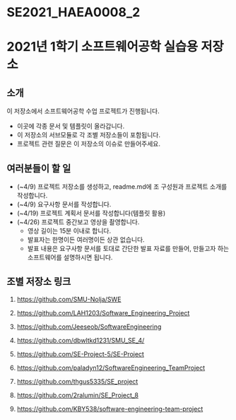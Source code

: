 # SE2021_HAEA0008_2
2021년 1학기 소프트웨어공학 실습용 저장소
===========


소개
---

이 저장소에서 소프트웨어공학 수업 프로젝트가 진행됩니다.

- 이곳에 각종 문서 및 템플릿이 올라갑니다.
- 이 저장소의 서브모듈로 각 조별 저장소들이 포함됩니다.
- 프로젝트 관련 질문은 이 저장소의 이슈로 만들어주세요.

여러분들이 할 일
---

+ (~4/9) 프로젝트 저장소를 생성하고, readme.md에 조 구성원과 프로젝트 소개를 작성합니다.
+ (~4/9) 요구사항 문서를 작성합니다.
+ (~4/19) 프로젝트 계획서 문서를 작성합니다(템플릿 활용)
+ (~4/26) 프로젝트 중간보고 영상을 촬영합니다. 
  + 영상 길이는 15분 이내로 합니다.
  + 발표자는 한명이든 여러명이든 상관 없습니다.
  + 발표 내용은 요구사항 문서를 토대로 간단한 발표 자료를 만들어, 만들고자 하는 소프트웨어를 설명하시면 됩니다. 


조별 저장소 링크
---
1. https://github.com/SMU-Nolja/SWE

2. https://github.com/LAH1203/Software_Engineering_Project

3. https://github.com/Jeeseob/SoftwareEngineering

4. https://github.com/dbwltkd1231/SMU_SE_4/

5. https://github.com/SE-Project-5/SE-Project

6. https://github.com/paladyn12/SoftwareEngineering_TeamProject

7. https://github.com/thgus5335/SE_project

8. https://github.com/2ralumin/SE_Project_8

9. https://github.com/KBY538/software-engineering-team-project


